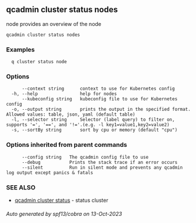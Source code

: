 ## qcadmin cluster status nodes

node provides an overview of the node

```
qcadmin cluster status nodes
```

### Examples

```
  q cluster status node
```

### Options

```
      --context string      context to use for Kubernetes config
  -h, --help                help for nodes
      --kubeconfig string   kubeconfig file to use for Kubernetes config
  -o, --output string       prints the output in the specified format. Allowed values: table, json, yaml (default table)
  -l, --selector string     Selector (label query) to filter on, supports '=', '==', and '!='.(e.g. -l key1=value1,key2=value2)
  -s, --sortBy string       sort by cpu or memory (default "cpu")
```

### Options inherited from parent commands

```
      --config string   The qcadmin config file to use
      --debug           Prints the stack trace if an error occurs
      --silent          Run in silent mode and prevents any qcadmin log output except panics & fatals
```

### SEE ALSO

* [qcadmin cluster status](qcadmin_cluster_status.md)	 - status cluster

###### Auto generated by spf13/cobra on 13-Oct-2023
